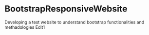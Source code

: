 # BootstrapResponsiveWebsite
Developing a test website to understand bootstrap functionalities and methadologies
Edit1
